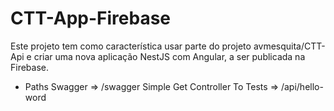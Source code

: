 # CTT-App-Firebase
Este projeto tem como característica usar parte do projeto avmesquita/CTT-Api e criar uma nova aplicação NestJS com Angular, a ser publicada na Firebase.

* Paths
Swagger => /swagger
Simple Get Controller To Tests => /api/hello-word



